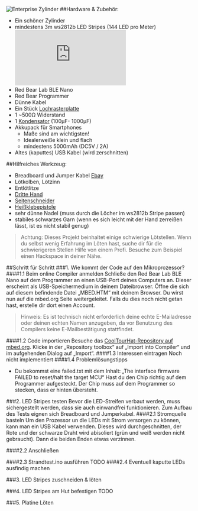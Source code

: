 ![Enterprise Zylinder](Colors.JPG)
##Hardware & Zubehör:
- Ein schöner Zylinder
- mindestens 3m ws2812b LED Stripes (144 LED pro Meter) ![Ebay](http://www.ebay.de/sch/i.html?_odkw=ws2812b&_osacat=0&_from=R40&_trksid=p2045573.m570.l1311.R5.TR12.TRC2.A0.H0.Xws2812b+.TRS0&_nkw=ws2812b+144&_sacat=0)
- Red Bear Lab BLE Nano
- Red Bear Programmer
- Dünne Kabel
- Ein Stück [Lochrasterplatte](https://cdn-reichelt.de/bilder/web/xxl_ws/C900/H25PR075.png)
- 1 ~500Ω Widerstand
- 1 [Kondensator](https://cdn.sparkfun.com//assets/parts/2/3/0/8/08982-03-L.jpg) (100µF- 1000µF)
- Akkupack für Smartphones
	- Maße sind am wichtigsten!
	- Idealerweiße klein und flach
	- mindestens 5000mAh (DC5V / 2A)
- Altes (kaputtes) USB Kabel (wird zerschnitten)

##Hilfreiches Werkzeug:
- Breadboard und Jumper Kabel [Ebay](http://www.ebay.de/itm/830-Kontakte-Steckboard-Steckbrett-Breadboard-mit-Jumper-Wire-Kabel-Set-/272102548188?hash=item3f5a9362dc:g:Tz8AAOSwYaFWeOx4)
- Lötkolben, Lötzinn
- Entlötlitze
- [Dritte Hand](https://img.conrad.de/medias/global/ce/5000_5999/5800/5880/5881/588124_LB_00_FB.EPS_1000.jpg)   
- [Seitenschneider](https://upload.wikimedia.org/wikipedia/commons/thumb/1/16/Elektronikschere_%28smial%29.jpg/1024px-Elektronikschere_%28smial%29.jpg)
- [Heißklebepistole](http://i.ebayimg.com/images/g/AG4AAOSwvc9WFoqc/s-l300.jpg)
- sehr dünne Nadel (muss durch die Löcher im ws2812b Stripe passen)
- stabiles schwarzes Garn (wenn es sich leicht mit der Hand zerreißen lässt, ist es nicht stabil genug)

>Achtung: Dieses Projekt beinhaltet einige schwierige Lötstellen. Wenn du selbst wenig Erfahrung im Löten hast, suche dir für die schwierigeren Stellen Hilfe von einem Profi. Besuche zum Beispiel einen Hackspace in deiner Nähe.

##Schritt für Schritt
###1. Wie kommt der Code auf den Mikroprozessor?
####1.1 Beim online Compiler anmelden
Schließe den Red Bear Lab BLE Nano auf dem Programmer an einen USB-Port deines Computers an. Dieser erscheint als USB-Speichermedium in deinem Dateibrowser. Öffne die sich auf diesem befindende Datei „MBED.HTM“ mit deinem Browser. Du wirst nun auf die mbed.org Seite weitergeleitet. Falls du dies noch nicht getan hast, erstelle dir dort einen Account.
>Hinweis: Es ist technisch nicht erforderlich deine echte E-Mailadresse oder deinen echten Namen anzugeben, da vor Benutzung des Compilers keine E-Mailbestätigung stattfindet.

####1.2 Code importieren
Besuche das [CoolTourHat-Repository auf mbed.org](https://developer.mbed.org/users/pajowu/code/CoolTourHat/). Klicke in der „Repository toolbox“ auf „Import into Compiler“ und im aufgehenden Dialog auf „Import“.
####1.3 Interessen eintragen
Noch nicht implementiert
####1.4 Problemlösungstipps
- Du bekommst eine failed.txt mit dem Inhalt: „The interface firmware FAILED to reset/halt the target MCU“
Hast du den Chip richtig auf dem Programmer aufgesteckt. Der Chip muss auf dem Programmer so stecken, dass er hinten übersteht.

###2. LED Stripes testen
Bevor die LED-Streifen verbaut werden, muss sichergestellt werden, dass sie auch einwandfrei funktionieren. Zum Aufbau des Tests eignen sich Breadboard und Jumperkabel.
####2.1 Stromquelle basteln
Um den Prozessor un die LEDs mit Strom versorgen zu können, kann man ein USB Kabel verwenden. Dieses wird durchgeschnitten, der Rote und der schwarze Draht wird abisoliert (grün und weiß werden nicht gebraucht). Dann die beiden Enden etwas verzinnen. 

####2.2 Anschließen

####2.3 Strandtest.ino ausführen
TODO
####2.4 Eventuell kaputte LEDs ausfindig machen


###3. LED Stripes zuschneiden & löten


###4. LED Stripes am Hut befestigen
TODO

###5. Platine Löten

